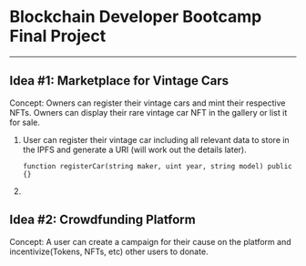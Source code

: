 # Blockchain Developer Bootcamp Final Project
---
## Idea #1: Marketplace for Vintage Cars

Concept: Owners can register their vintage cars and mint their respective NFTs. Owners can display their rare vintage car NFT in the gallery or list it for sale. 

1. User can register their vintage car including all relevant data to store in the IPFS and generate a URI (will work out the details later).

    ```function registerCar(string maker, uint year, string model) public {}```

2. 

## Idea #2: Crowdfunding Platform

Concept: A user can create a campaign for their cause on the platform and incentivize(Tokens, NFTs, etc) other users to donate.

